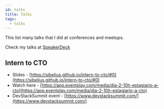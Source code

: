 ```yaml
---
id: talks
title: Talks
tags:
  - talks
---
```


This list many talks that I did at conferences and meetups.

Check my talks at [SpeakerDeck](https://speakerdeck.com/sibelius)

## Intern to CTO

- Slides - [https://sibelius.github.io/intern-to-cto/#0](https://sibelius.github.io/intern-to-cto/#0)
- Watch here - [https://app.eventplay.com/media/dia-2-10h-estagiario-a-cto](https://app.eventplay.com/media/dia-2-10h-estagiario-a-cto)
- DevStackSummit event - [https://www.devstacksummit.com/](https://www.devstacksummit.com/)
